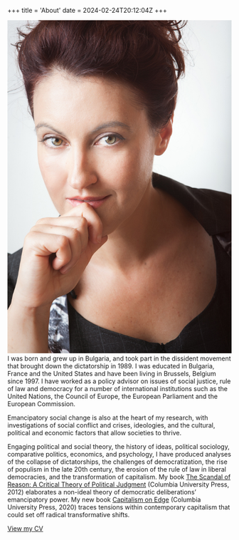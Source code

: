 +++
title = 'About'
date = 2024-02-24T20:12:04Z
+++


![alt](/images/avatar.jpg)I was born and grew up in Bulgaria, and took part in the dissident movement that brought down the dictatorship in 1989. I was educated in Bulgaria, France and the United States and have been living in Brussels, Belgium since 1997. I have worked as a policy advisor on issues of social justice, rule of law and democracy for a number of international institutions such as the United Nations, the Council of Europe, the European Parliament and the European Commission.


Emancipatory social change is also at the heart of my research, with investigations of social conflict and crises, ideologies, and the cultural, political and economic factors that allow societies to thrive.

Engaging political and social theory, the history of ideas, political sociology, comparative politics, economics, and psychology, I have produced analyses of the collapse of dictatorships, the challenges of democratization, the rise of populism in the late 20th century, the erosion of the rule of law in liberal democracies, and the transformation of capitalism. My book [The Scandal of Reason: A Critical Theory of Political Judgment](https://cup.columbia.edu/book/the-scandal-of-reason/9780231153805) (Columbia University Press, 2012) elaborates a non-ideal theory of democratic deliberations’ emancipatory power. My new book [Capitalism on Edge](https://cup.columbia.edu/book/capitalism-on-edge/9780231195379) (Columbia University Press, 2020) traces tensions within contemporary capitalism that could set off radical transformative shifts.

[View my CV](https://www.azmanova.com/documents/about/azmanova-cv.pdf)
